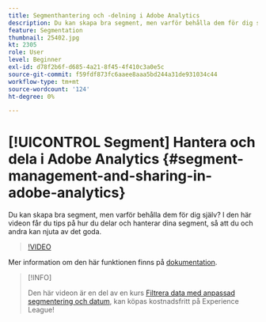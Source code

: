 ```yaml
---
title: Segmenthantering och -delning i Adobe Analytics
description: Du kan skapa bra segment, men varför behålla dem för dig själv? I den här videon får du tips på hur du delar och hanterar dina segment, så att du och andra kan njuta av det goda.
feature: Segmentation
thumbnail: 25402.jpg
kt: 2305
role: User
level: Beginner
exl-id: d78f2b6f-d685-4a21-8f45-4f410c3a0e5c
source-git-commit: f59fdf873fc6aaee8aaa5bd244a31de931034c44
workflow-type: tm+mt
source-wordcount: '124'
ht-degree: 0%

---
```


# [!UICONTROL Segment] Hantera och dela i Adobe Analytics {#segment-management-and-sharing-in-adobe-analytics}

Du kan skapa bra segment, men varför behålla dem för dig själv? I den här videon får du tips på hur du delar och hanterar dina segment, så att du och andra kan njuta av det goda.

>[!VIDEO](https://video.tv.adobe.com/v/25402/?quality=12&learn=on)

Mer information om den här funktionen finns på [dokumentation](https://experienceleague.adobe.com/docs/analytics/components/segmentation/segmentation-workflow/seg-manage.html?lang=en).

>[!INFO]
>
> Den här videon är en del av en kurs [Filtrera data med anpassad segmentering och datum](https://experienceleague.adobe.com/?recommended=Analytics-U-1-2021.1.filterdata), kan köpas kostnadsfritt på Experience League!

